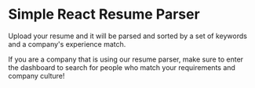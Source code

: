 # Simple React Resume Parser

Upload your resume and it will be parsed and sorted by a set of keywords and a company's experience match.

If you are a company that is using our resume parser, make sure to enter the dashboard to search for people who match your requirements and company culture!
